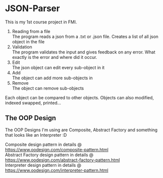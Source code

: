 # JSON-Parser
This is my 1st course project in FMI.

1. Reading from a file  
   The program reads a json from a .txt or .json file. Creates a list of all json object in the file  
2. Validation  
   The program validates the input and gives feedback on any error. What exactly is the error and where did it occur. 
3. Edit  
   The json object can edit every sub-object in it  
4. Add  
   The object can add more sub-objects in  
5. Remove  
   The object can remove sub-objects  
   
Each object can be compared to other objects. Objects can also modified, indexed swapped, printed...  

## The OOP Design
The OOP Designs I'm using are Composite, Abstract Factory and something that looks like an Interpreter :D

Composite design pattern in details @ https://www.oodesign.com/composite-pattern.html  
Abstract Factory design pattern in details @ https://www.oodesign.com/abstract-factory-pattern.html  
Interpreter design pattern in details @ https://www.oodesign.com/interpreter-pattern.html  
